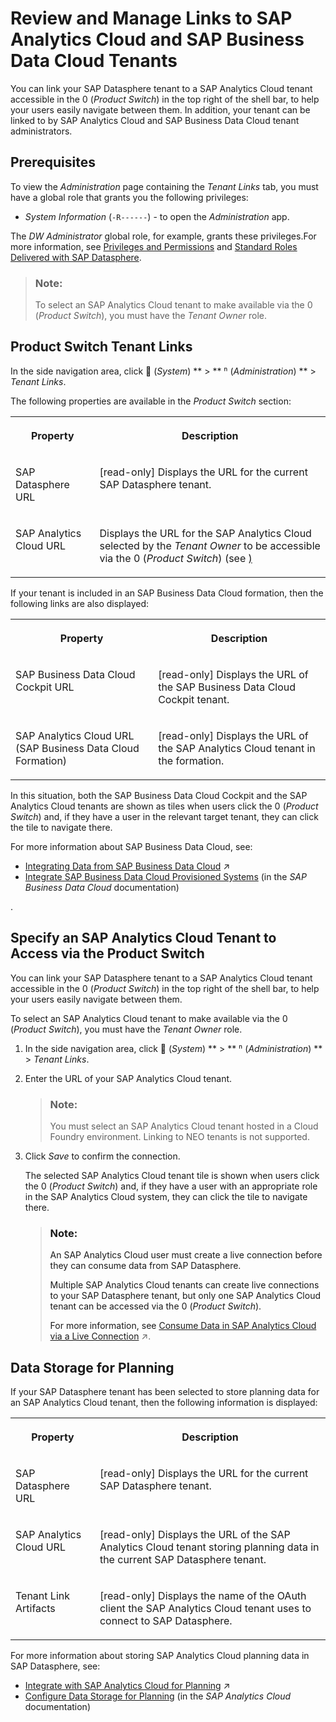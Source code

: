 <!-- loio40db56764bff4f9ab7eace16ac8e7e67 -->

<link rel="stylesheet" type="text/css" href="../css/sap-icons.css"/>

# Review and Manage Links to SAP Analytics Cloud and SAP Business Data Cloud Tenants

You can link your SAP Datasphere tenant to a SAP Analytics Cloud tenant accessible in the <span class="SAP-icons-V5"></span> \(*Product Switch*\) in the top right of the shell bar, to help your users easily navigate between them. In addition, your tenant can be linked to by SAP Analytics Cloud and SAP Business Data Cloud tenant administrators.



<a name="loio40db56764bff4f9ab7eace16ac8e7e67__section_ugk_bkk_m2c"/>

## Prerequisites

To view the *Administration* page containing the *Tenant Links* tab, you must have a global role that grants you the following privileges:

-   *System Information* \(`-R------`\) - to open the *Administration* app.

The *DW Administrator* global role, for example, grants these privileges.For more information, see [Privileges and Permissions](../Managing-Users-and-Roles/privileges-and-permissions-d7350c6.md) and [Standard Roles Delivered with SAP Datasphere](../Managing-Users-and-Roles/standard-roles-delivered-with-sap-datasphere-a50a51d.md).

> ### Note:  
> To select an SAP Analytics Cloud tenant to make available via the <span class="SAP-icons-V5"></span> \(*Product Switch*\), you must have the *Tenant Owner* role.



<a name="loio40db56764bff4f9ab7eace16ac8e7e67__section_tmv_1kk_m2c"/>

## Product Switch Tenant Links

In the side navigation area, click <span class="FPA-icons-V3"></span> \(*System*\) ** \> ** <span class="Belize-icons"></span> \(*Administration*\) ** \> *Tenant Links*.

The following properties are available in the *Product Switch* section:


<table>
<tr>
<th valign="top">

Property

</th>
<th valign="top">

Description

</th>
</tr>
<tr>
<td valign="top">

SAP Datasphere URL

</td>
<td valign="top">

\[read-only\] Displays the URL for the current SAP Datasphere tenant.

</td>
</tr>
<tr>
<td valign="top">

SAP Analytics Cloud URL

</td>
<td valign="top">

Displays the URL for the SAP Analytics Cloud selected by the *Tenant Owner* to be accessible via the <span class="SAP-icons-V5"></span> \(*Product Switch*\) \(see [\)](review-and-manage-links-to-sap-analytics-cloud-and-sap-business-data-cloud-t-40db567.md#loio40db56764bff4f9ab7eace16ac8e7e67__section_product_switch)

</td>
</tr>
</table>

If your tenant is included in an SAP Business Data Cloud formation, then the following links are also displayed:


<table>
<tr>
<th valign="top">

Property

</th>
<th valign="top">

Description

</th>
</tr>
<tr>
<td valign="top">

SAP Business Data Cloud Cockpit URL

</td>
<td valign="top">

\[read-only\] Displays the URL of the SAP Business Data Cloud Cockpit tenant.

</td>
</tr>
<tr>
<td valign="top">

SAP Analytics Cloud URL \(SAP Business Data Cloud Formation\)

</td>
<td valign="top">

\[read-only\] Displays the URL of the SAP Analytics Cloud tenant in the formation.

</td>
</tr>
</table>

In this situation, both the SAP Business Data Cloud Cockpit and the SAP Analytics Cloud tenants are shown as tiles when users click the <span class="SAP-icons-V5"></span> \(*Product Switch*\) and, if they have a user in the relevant target tenant, they can click the tile to navigate there.

For more information about SAP Business Data Cloud, see:

-   [Integrating Data from SAP Business Data Cloud](https://help.sap.com/viewer/9f36ca35bc6145e4acdef6b4d852d560/DEV_CURRENT/en-US/8f9c3725cfe84e08b3e951e7af06ce57.html "SAP Business Data Cloud is a fully managed SaaS solution that unifies and governs all SAP data and seamlessly connects with third-party data—giving line-of-business leaders context to make even more impactful decisions.") :arrow_upper_right:
-   [Integrate SAP Business Data Cloud Provisioned Systems](https://help.sap.com/docs/SAP_BUSINESS_DATA_CLOUD/f7acf8c9dad54e99b5ce5ebc633ed8e1/d6ec89febd8a40dbb7fb461b60bef289.html) \(in the *SAP Business Data Cloud* documentation\)

.



<a name="loio40db56764bff4f9ab7eace16ac8e7e67__section_product_switch"/>

## Specify an SAP Analytics Cloud Tenant to Access via the Product Switch

You can link your SAP Datasphere tenant to a SAP Analytics Cloud tenant accessible in the <span class="SAP-icons-V5"></span> \(*Product Switch*\) in the top right of the shell bar, to help your users easily navigate between them.

To select an SAP Analytics Cloud tenant to make available via the <span class="SAP-icons-V5"></span> \(*Product Switch*\), you must have the *Tenant Owner* role.

1.  In the side navigation area, click <span class="FPA-icons-V3"></span> \(*System*\) ** \> ** <span class="Belize-icons"></span> \(*Administration*\) ** \> *Tenant Links*.
2.  Enter the URL of your SAP Analytics Cloud tenant.

    > ### Note:  
    > You must select an SAP Analytics Cloud tenant hosted in a Cloud Foundry environment. Linking to NEO tenants is not supported.

3.  Click *Save* to confirm the connection.

    The selected SAP Analytics Cloud tenant tile is shown when users click the <span class="SAP-icons-V5"></span> \(*Product Switch*\) and, if they have a user with an appropriate role in the SAP Analytics Cloud system, they can click the tile to navigate there.

    > ### Note:  
    > An SAP Analytics Cloud user must create a live connection before they can consume data from SAP Datasphere.
    > 
    > Multiple SAP Analytics Cloud tenants can create live connections to your SAP Datasphere tenant, but only one SAP Analytics Cloud tenant can be accessed via the <span class="SAP-icons-V5"></span> \(*Product Switch*\).
    > 
    > For more information, see [Consume Data in SAP Analytics Cloud via a Live Connection](https://help.sap.com/viewer/43509d67b8b84e66a30851e832f66911/cloud/en-US/a2c5486c03174620be9de3c8c769ce54.html "You can create a live connection from SAP Analytics Cloud to SAP Datasphere and consume data exposed as analytic models and perspectives to create stories and analytic applications.") :arrow_upper_right:.




<a name="loio40db56764bff4f9ab7eace16ac8e7e67__section_cmg_fkp_m2c"/>

## Data Storage for Planning

If your SAP Datasphere tenant has been selected to store planning data for an SAP Analytics Cloud tenant, then the following information is displayed:


<table>
<tr>
<th valign="top">

Property

</th>
<th valign="top">

Description

</th>
</tr>
<tr>
<td valign="top">

SAP Datasphere URL

</td>
<td valign="top">

\[read-only\] Displays the URL for the current SAP Datasphere tenant.

</td>
</tr>
<tr>
<td valign="top">

SAP Analytics Cloud URL

</td>
<td valign="top">

\[read-only\] Displays the URL of the SAP Analytics Cloud tenant storing planning data in the current SAP Datasphere tenant.

</td>
</tr>
<tr>
<td valign="top">

Tenant Link Artifacts

</td>
<td valign="top">

\[read-only\] Displays the name of the OAuth client the SAP Analytics Cloud tenant uses to connect to SAP Datasphere.

</td>
</tr>
</table>

For more information about storing SAP Analytics Cloud planning data in SAP Datasphere, see:

-   [Integrate with SAP Analytics Cloud for Planning](https://help.sap.com/viewer/43509d67b8b84e66a30851e832f66911/cloud/en-US/f589cdea41674badaecfa1bf02571b6f.html "SAP Datasphere integrates with SAP Analytics Cloud to act as a data source for loading actuals or external data into a planning model, and can also persist your planning data and combine it with live actuals or other data as appropriate.") :arrow_upper_right:
-   [Configure Data Storage for Planning](https://help.sap.com/docs/SAP_ANALYTICS_CLOUD/b103a251020746f786ec0860fa51a63a/658629503d5049e794ddd809ee554853.html) \(in the *SAP Analytics Cloud* documentation\)

